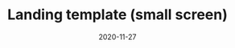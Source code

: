 ---
layout: designs
title: Landing template (small screen)
design: 2-Landing-S.png
date: "2020-11-27"
---